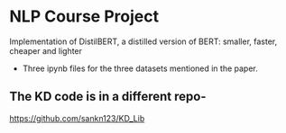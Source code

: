 # NLP Course Project
Implementation of DistilBERT, a distilled version of BERT: smaller, faster, cheaper and lighter
- Three ipynb files for the three datasets mentioned in the paper.
## The KD code is in a different repo- 
https://github.com/sankn123/KD_Lib
